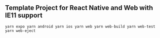 ## Template Project for React Native and Web with IE11 support

`
yarn expo
yarn android
yarn ios
yarn web
yarn web-build
yarn web-test
yarn web-eject
`